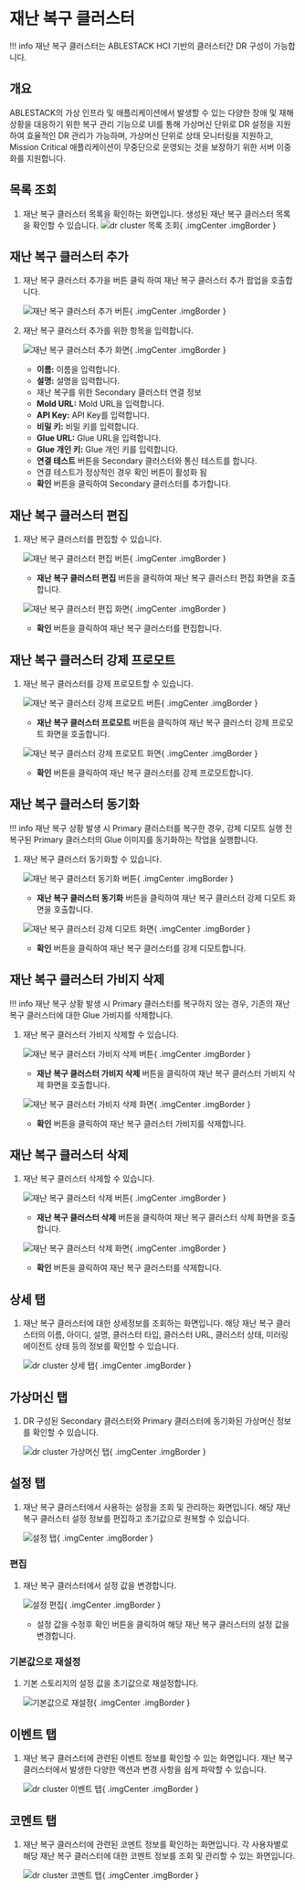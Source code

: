 
# 재난 복구 클러스터

!!! info
    재난 복구 클러스터는 ABLESTACK HCI 기반의 클러스터간 DR 구성이 가능합니다.

## 개요
ABLESTACK의 가상 인프라 및 애플리케이션에서 발생할 수 있는 다양한 장애 및 재해 상황을 대응하기 위한 복구 관리 기능으로 UI를 통해 가상머신 단위로 DR 설정을 지원하여 효율적인 DR 관리가 가능하며, 가상머신 단위로 상태 모니터링을 지원하고, Mission Critical 애플리케이션이 무중단으로 운영되는 것을 보장하기 위한 서버 이중화를 지원합니다.

## 목록 조회

1. 재난 복구 클러스터 목록을 확인하는 화면입니다.
    생성된 재난 복구 클러스터 목록을 확인할 수 있습니다.
    ![dr cluster 목록 조회](../../assets/images/admin-guide/mold/infrastructure/dr-cluster/dr-cluster-list.png){ .imgCenter .imgBorder }

## 재난 복구 클러스터 추가

1. 재난 복구 클러스터 추가을 버튼 클릭 하여 재난 복구 클러스터 추가 팝업을 호출합니다.

    ![재난 복구 클러스터 추가 버튼](../../assets/images/admin-guide/mold/infrastructure/dr-cluster/dr-cluster-add-btn.png){ .imgCenter .imgBorder }

2. 재난 복구 클러스터 추가를 위한 항목을 입력합니다.

    ![재난 복구 클러스터 추가 화면](../../assets/images/admin-guide/mold/infrastructure/dr-cluster/dr-cluster-add.png){ .imgCenter .imgBorder }

    * **이름:** 이름을 입력합니다.
    * **설명:** 설명을 입력합니다.
    * 재난 복구를 위한 Secondary 클러스터 연결 정보
    * **Mold URL:** Mold URL을 입력합니다.
    * **API Key:** API Key를 입력합니다.
    * **비밀 키:** 비밀 키를 입력합니다.
    * **Glue URL:** Glue URL을 입력합니다.
    * **Glue 개인 키:** Glue 개인 키를 입력합니다.
    * **연결 테스트** 버튼을 Secondary 클러스터와 통신 테스트를 합니다.
    * 연결 테스트가 정상적인 경우 확인 버튼이 활성화 됨
    * **확인** 버튼을 클릭하여 Secondary 클러스터를 추가합니다.

## 재난 복구 클러스터 편집

1. 재난 복구 클러스터를 편집할 수 있습니다.

    ![재난 복구 클러스터 편집 버튼](../../assets/images/admin-guide/mold/infrastructure/dr-cluster/dr-cluster-update-btn.png){ .imgCenter .imgBorder }

    * **재난 복구 클러스터 편집** 버튼을 클릭하여 재난 복구 클러스터 편집 화면을 호출합니다.

    ![재난 복구 클러스터 편집 화면](../../assets/images/admin-guide/mold/infrastructure/dr-cluster/dr-cluster-update.png){ .imgCenter .imgBorder }

    * **확인** 버튼을 클릭하여 재난 복구 클러스터를 편집합니다.

## 재난 복구 클러스터 강제 프로모트

1. 재난 복구 클러스터를 강제 프로모트할 수 있습니다.

    ![재난 복구 클러스터 강제 프로모트 버튼](../../assets/images/admin-guide/mold/infrastructure/dr-cluster/dr-cluster-force-promote-btn.png){ .imgCenter .imgBorder }

    * **재난 복구 클러스터 프로모트** 버튼을 클릭하여 재난 복구 클러스터 강제 프로모트 화면을 호출합니다.

    ![재난 복구 클러스터 강제 프로모트 화면](../../assets/images/admin-guide/mold/infrastructure/dr-cluster/dr-cluster-force-promote.png){ .imgCenter .imgBorder }

    * **확인** 버튼을 클릭하여 재난 복구 클러스터를 강제 프로모트합니다.

## 재난 복구 클러스터 동기화

!!! info
    재난 복구 상황 발생 시 Primary 클러스터를 복구한 경우, 강제 디모트 실행 전 복구된 Primary 클러스터의 Glue 이미지를 동기화하는 작업을 실행합니다.

1. 재난 복구 클러스터 동기화할 수 있습니다.

    ![재난 복구 클러스터 동기화 버튼](../../assets/images/admin-guide/mold/infrastructure/dr-cluster/dr-cluster-resync-btn.png){ .imgCenter .imgBorder }

    * **재난 복구 클러스터 동기화** 버튼을 클릭하여 재난 복구 클러스터 강제 디모트 화면을 호출합니다.

    ![재난 복구 클러스터 강제 디모트 화면](../../assets/images/admin-guide/mold/infrastructure/dr-cluster/dr-cluster-resync.png){ .imgCenter .imgBorder }

    * **확인** 버튼을 클릭하여 재난 복구 클러스터를 강제 디모트합니다.

## 재난 복구 클러스터 가비지 삭제

!!! info
    재난 복구 상황 발생 시 Primary 클러스터를 복구하지 않는 경우, 기존의 재난 복구 클러스터에 대한 Glue 가비지를 삭제합니다.

1. 재난 복구 클러스터 가비지 삭제할 수 있습니다.

    ![재난 복구 클러스터 가비지 삭제 버튼](../../assets/images/admin-guide/mold/infrastructure/dr-cluster/dr-cluster-clear-btn.png){ .imgCenter .imgBorder }

    * **재난 복구 클러스터 가비지 삭제** 버튼을 클릭하여 재난 복구 클러스터 가비지 삭제 화면을 호출합니다.

    ![재난 복구 클러스터 가비지 삭제 화면](../../assets/images/admin-guide/mold/infrastructure/dr-cluster/dr-cluster-clear.png){ .imgCenter .imgBorder }

    * **확인** 버튼을 클릭하여 재난 복구 클러스터 가비지를 삭제합니다.

## 재난 복구 클러스터 삭제

1. 재난 복구 클러스터 삭제할 수 있습니다.

    ![재난 복구 클러스터 삭제 버튼](../../assets/images/admin-guide/mold/infrastructure/dr-cluster/dr-cluster-delete-btn.png){ .imgCenter .imgBorder }

    * **재난 복구 클러스터 삭제** 버튼을 클릭하여 재난 복구 클러스터 삭제 화면을 호출합니다.

    ![재난 복구 클러스터 삭제 화면](../../assets/images/admin-guide/mold/infrastructure/dr-cluster/dr-cluster-delete.png){ .imgCenter .imgBorder }

    * **확인** 버튼을 클릭하여 재난 복구 클러스터를 삭제합니다.

## 상세 탭

1. 재난 복구 클러스터에 대한 상세정보를 조회하는 화면입니다. 해당 재난 복구 클러스터의 이름, 아이디, 설명, 클러스터 타입, 클러스터 URL, 클러스터 상태, 미러링 에이전트 상태 등의 정보를 확인할 수 있습니다.

    ![dr cluster 상세 탭](../../assets/images/admin-guide/mold/infrastructure/dr-cluster/dr-cluster-detail-tab.png){ .imgCenter .imgBorder }

## 가상머신 탭

1. DR 구성된 Secondary 클러스터와 Primary 클러스터에 동기화된 가상머신 정보를 확인할 수 있습니다.

    ![dr cluster 가상머신 탭](../../assets/images/admin-guide/mold/infrastructure/dr-cluster/dr-cluster-vm-tab.png){ .imgCenter .imgBorder }

## 설정 탭

1. 재난 복구 클러스터에서 사용하는 설정을 조회 및 관리하는 화면입니다. 해당 재난 복구 클러스터 설정 정보를 편집하고 초기값으로 원복할 수 있습니다.

    ![설정 탭](../../assets/images/admin-guide/mold/infrastructure/dr-cluster/dr-cluster-setting-tab.png){ .imgCenter .imgBorder }

### 편집

1. 재난 복구 클러스터에서 설정 값을 변경합니다.

    ![설정 편집](../../assets/images/admin-guide/mold/infrastructure/dr-cluster/dr-cluster-setting-update-btn.png){ .imgCenter .imgBorder }

    * 설정 값을 수정후 확인 버튼을 클릭하여 해당 재난 복구 클러스터의 설정 값을 변경합니다.

### 기본값으로 재설정

1. 기본 스토리지의 설정 값을 초기값으로 재설정합니다.

    ![기본값으로 재설정](../../assets/images/admin-guide/mold/infrastructure/dr-cluster/dr-cluster-setting-reset-btn.png){ .imgCenter .imgBorder }

## 이벤트 탭

1. 재난 복구 클러스터에 관련된 이벤트 정보를 확인할 수 있는 화면입니다. 재난 복구 클러스터에서 발생한 다양한 액션과 변경 사항을 쉽게 파악할 수 있습니다.

    ![dr cluster 이벤트 탭](../../assets/images/admin-guide/mold/infrastructure/dr-cluster/dr-cluster-events-tab.png){ .imgCenter .imgBorder }

## 코멘트 탭

1. 재난 복구 클러스터에 관련된 코멘트 정보를 확인하는 화면입니다. 각 사용자별로 해당 재난 복구 클러스터에 대한 코멘트 정보를 조회 및 관리할 수 있는 화면입니다.

    ![dr cluster 코멘트 탭](../../assets/images/admin-guide/mold/infrastructure/dr-cluster/dr-cluster-comments-tab.png){ .imgCenter .imgBorder }
